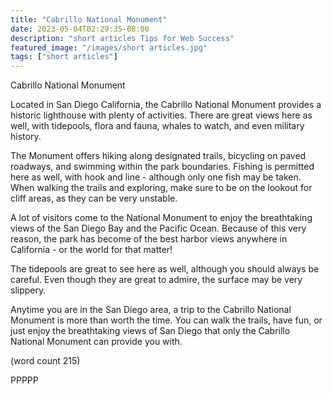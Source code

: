 ```yaml
---
title: "Cabrillo National Monument"
date: 2023-05-04T02:29:35-08:00
description: "short articles Tips for Web Success"
featured_image: "/images/short articles.jpg"
tags: ["short articles"]
---
```


Cabrillo National Monument

Located in San Diego California, the Cabrillo National
Monument provides a historic lighthouse with plenty
of activities.  There are great views here as well,
with tidepools, flora and fauna, whales to watch,
and even military history.

The Monument offers hiking along designated trails,
bicycling on paved roadways, and swimming within the
park boundaries.  Fishing is permitted here as well,
with hook and line - although only one fish may be
taken.  When walking the trails and exploring, make
sure to be on the lookout for cliff areas, as they
can be very unstable.

A lot of visitors come to the National Monument to 
enjoy the breathtaking views of the San Diego Bay and
the Pacific Ocean.  Because of this very reason, the
park has become of the best harbor views anywhere in
California - or the world for that matter!

The tidepools are great to see here as well, although
you should always be careful.  Even though they are
great to admire, the surface may be very slippery.

Anytime you are in the San Diego area, a trip to 
the Cabrillo National Monument is more than worth the
time.  You can walk the trails, have fun, or just
enjoy the breathtaking views of San Diego that only
the Cabrillo National Monument can provide you with.

(word count 215)

PPPPP

